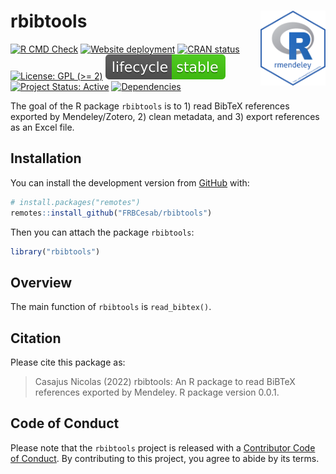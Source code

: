 
<!-- README.md is generated from README.Rmd. Please edit that file -->

# rbibtools <img src="man/figures/hexsticker.png" height="120" align="right"/>

<!-- badges: start -->

[![R CMD
Check](https://github.com/frbcesab/rbibtools/actions/workflows/R-CMD-check.yaml/badge.svg)](https://github.com/frbcesab/rbibtools/actions/workflows/R-CMD-check.yaml)
[![Website
deployment](https://github.com/frbcesab/rbibtools/actions/workflows/pkgdown.yaml/badge.svg)](https://github.com/frbcesab/rbibtools/actions/workflows/pkgdown.yaml)
[![CRAN
status](https://www.r-pkg.org/badges/version/rbibtools)](https://CRAN.R-project.org/package=rbibtools)
[![License: GPL (\>=
2)](https://img.shields.io/badge/License-GPL%20%28%3E%3D%202%29-blue.svg)](https://choosealicense.com/licenses/gpl-2.0/)
[![LifeCycle](man/figures/lifecycle/lifecycle-stable.svg)](https://lifecycle.r-lib.org/articles/stages.html#stable)
[![Project Status:
Active](https://www.repostatus.org/badges/latest/active.svg)](https://www.repostatus.org/#active)
[![Dependencies](https://img.shields.io/badge/dependencies-3/28-green?style=flat)](#)
<!-- badges: end -->

The goal of the R package `rbibtools` is to 1) read BibTeX references
exported by Mendeley/Zotero, 2) clean metadata, and 3) export references
as an Excel file.

## Installation

You can install the development version from
[GitHub](https://github.com/) with:

``` r
# install.packages("remotes")
remotes::install_github("FRBCesab/rbibtools")
```

Then you can attach the package `rbibtools`:

``` r
library("rbibtools")
```

## Overview

The main function of `rbibtools` is `read_bibtex()`.

## Citation

Please cite this package as:

> Casajus Nicolas (2022) rbibtools: An R package to read BiBTeX
> references exported by Mendeley. R package version 0.0.1.

## Code of Conduct

Please note that the `rbibtools` project is released with a [Contributor
Code of
Conduct](https://contributor-covenant.org/version/2/0/CODE_OF_CONDUCT.html).
By contributing to this project, you agree to abide by its terms.
